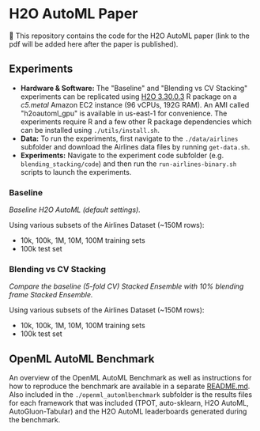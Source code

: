 # H2O AutoML Paper

👋 This repository contains the code for the H2O AutoML paper (link to the pdf will be added here after the paper is published).


## Experiments

- **Hardware & Software:** The "Baseline" and "Blending vs CV Stacking" experiments can be replicated using [H2O 3.30.0.3](http://h2o-release.s3.amazonaws.com/h2o/rel-zahradnik/3/index.html) R package on a *c5.metal* Amazon EC2 instance (96 vCPUs, 192G RAM). An AMI called "h2oautoml_gpu" is available in us-east-1 for convenience. The experiments require R and a few other R package dependencies which can be installed using  `./utils/install.sh`.  
- **Data:** To run the experiments, first navigate to the `./data/airlines` subfolder and download the Airlines data files by running `get-data.sh`.  
- **Experiments:** Navigate to the experiment code subfolder (e.g. `blending_stacking/code`) and then run the `run-airlines-binary.sh` scripts to launch the experiments.

### Baseline

*Baseline H2O AutoML (default settings).* 


Using various subsets of the Airlines Dataset (~150M rows):

- 10k, 100k, 1M, 10M, 100M training sets
- 100k test set 


### Blending vs CV Stacking

*Compare the baseline (5-fold CV) Stacked Ensemble with 10% blending frame Stacked Ensemble.*

Using various subsets of the Airlines Dataset (~150M rows):

- 10k, 100k, 1M, 10M, 100M training sets
- 100k test set 


## OpenML AutoML Benchmark

An overview of the OpenML AutoML Benchmark as well as instructions for how to reproduce the benchmark are available in a separate [README.md](https://github.com/h2oai/h2o-automl-paper/blob/master/openml_automlbenchmark/README.md).  Also included in the `./openml_automlbenchmark` subfolder is the results files for each framework that was included (TPOT, auto-sklearn, H2O AutoML, AutoGluon-Tabular) and the H2O AutoML leaderboards generated during the benchmark.

